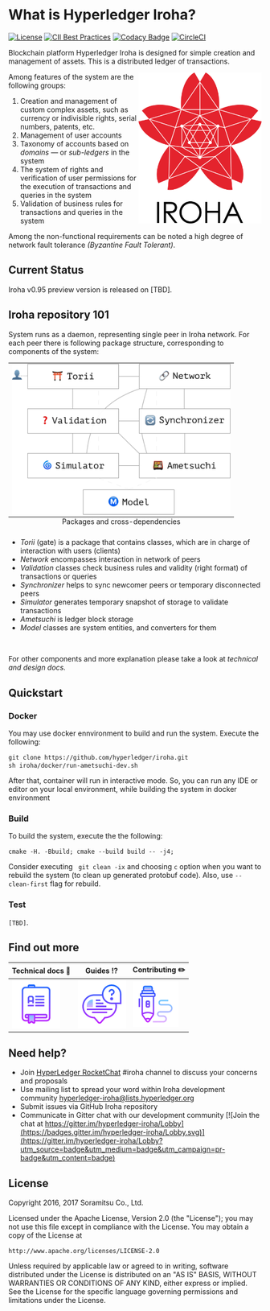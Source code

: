 # What is Hyperledger Iroha?

[![License](https://img.shields.io/badge/License-Apache%202.0-blue.svg)](https://opensource.org/licenses/Apache-2.0)
[![CII Best Practices](https://bestpractices.coreinfrastructure.org/projects/960/badge)](https://bestpractices.coreinfrastructure.org/projects/960)
[![Codacy Badge](https://api.codacy.com/project/badge/Grade/4d8edb74d4954c76a4656a9e109dbc4e)](https://www.codacy.com/app/neewy/iroha?utm_source=github.com&amp;utm_medium=referral&amp;utm_content=hyperledger/iroha&amp;utm_campaign=Badge_Grade)
[![CircleCI](https://circleci.com/gh/hyperledger/iroha/tree/master.svg?style=svg)](https://circleci.com/gh/hyperledger/iroha/tree/master)

Blockchain platform Hyperledger Iroha is designed for simple creation and management of assets. This is a distributed ledger of transactions.

<img height="300px" src="docs/Iroha_3_sm.png"
 alt="Iroha logo" title="Iroha" align="right" />

Among features of the system are the following groups:
1. Creation and management of custom complex assets, such as currency or indivisible rights, serial numbers, patents, etc.
2. Management of user accounts
3. Taxonomy of accounts based on _domains_ — or _sub-ledgers_ in the system
4. The system of rights and verification of user permissions for the execution of transactions and queries in the system
5. Validation of business rules for transactions and queries in the system


Among the non-functional requirements can be noted a high degree of network fault tolerance _(Byzantine Fault Tolerant)_.

## Current Status

Iroha v0.95 preview version is released on [TBD].


## Iroha repository 101

System runs as a daemon, representing single peer in Iroha network. For each peer there is following package structure, corresponding to components of the system:


 
 <table class="image">
 <caption align="bottom">Packages and cross-dependencies</caption>
 <tr><td><img height="300px" src="docs/simple-package-diagram.png"
          alt="Diagram" title="Diagram" align="right" /></td></tr>
 </table>

* *Torii* (gate) is a package that contains classes, which are in charge of interaction with users (clients)
* *Network* encompasses interaction in network of peers
* *Validation* classes check business rules and validity (right format) of transactions or queries
* *Synchronizer* helps to sync newcomer peers or temporary disconnected peers
* *Simulator* generates temporary snapshot of storage to validate transactions
* *Ametsuchi* is ledger block storage
* *Model* classes are system entities, and converters for them

<br>

For other components and more explanation please take a look at *technical and design docs.*

## Quickstart

### Docker

You may use docker ennvironment to build and run the system. Execute the following:

```
git clone https://github.com/hyperledger/iroha.git
sh iroha/docker/run-ametsuchi-dev.sh
```

After that, container will run in interactive mode. So, you can run any IDE or editor on your local environment, while building the system in docker environment

### Build

To build the system, execute the the following:

```
cmake -H. -Bbuild; cmake --build build -- -j4;
```

Consider executing ``` git clean -ix``` and choosing `c` option when you want to rebuild the system (to clean up generated protobuf code).
Also, use `--clean-first` flag for rebuild.

### Test

`[TBD]`.

## Find out more

| Technical docs 📓 | Guides ⁉️ | Contributing ✏️ |
|---|---|---|
|[![Technical docs](docs/icons/docs.png)](http://google.com/)| [![How-to](docs/icons/how-to.png)](http://google.com/) |[![Contributing](docs/icons/contributing.png)](http://google.com/)|

## Need help?

* Join [HyperLedger RocketChat](https://chat.hyperledger.org) #iroha channel to discuss your concerns and proposals
* Use mailing list to spread your word within Iroha development community [hyperledger-iroha@lists.hyperledger.org](mailto:hyperledger-iroha@lists.hyperledger.org)
* Submit issues via GitHub Iroha repository
* Communicate in Gitter chat with our development community [![Join the chat at https://gitter.im/hyperledger-iroha/Lobby](https://badges.gitter.im/hyperledger-iroha/Lobby.svg)](https://gitter.im/hyperledger-iroha/Lobby?utm_source=badge&utm_medium=badge&utm_campaign=pr-badge&utm_content=badge)


## License

Copyright 2016, 2017 Soramitsu Co., Ltd.

Licensed under the Apache License, Version 2.0 (the "License");
you may not use this file except in compliance with the License.
You may obtain a copy of the License at

    http://www.apache.org/licenses/LICENSE-2.0

Unless required by applicable law or agreed to in writing, software
distributed under the License is distributed on an "AS IS" BASIS,
WITHOUT WARRANTIES OR CONDITIONS OF ANY KIND, either express or implied.
See the License for the specific language governing permissions and
limitations under the License.